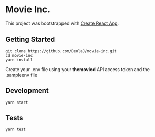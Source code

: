 # Movie Inc.

This project was bootstrapped with [Create React App](https://github.com/facebook/create-react-app).

## Getting Started
    git clone https://github.com/DeolaJ/movie-inc.git
    cd movie-inc
    yarn install

Create your .env file using your **themovied** API access token and the .sampleenv file

## Development
    yarn start

## Tests
    yarn test